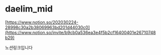 # daelim_mid

[https://www.notion.so/202030224-28998c30a2b38069963bd201d44030c0](https://www.notion.so/invite/b9cb0a536ea3e4f5b2cf16400401e26710748b29)

노션링크입니다
